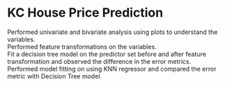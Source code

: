 # KC House Price Prediction
Performed univariate and bivariate analysis using plots to understand the variables.  
Performed feature transformations on the variables.  
Fit a decision tree model on the predictor set before and after feature transformation and observed the difference in the error metrics.  
Performed model fitting on using KNN regressor and compared the error metric with Decision Tree model.
